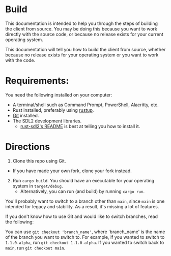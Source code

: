 # Build
This documentation is intended to help you through the steps of building the
client from source. You may be doing this because you want to work directly
with the source code, or because no release exists for your current operating
system.

This documentation will tell you how to build the client from source, whether
because no release exists for your operating system or you want to work with the
code.

# Requirements:
You need the following installed on your computer:
- A terminal/shell such as Command Prompt, PowerShell, Alacritty, etc.
- Rust installed, preferably using [rustup](https://rustup.rs/).
- [Git](https://git-scm.com/) installed.
- The SDL2 development libraries.
  - [rust-sdl2's README](https://github.com/Rust-SDL2/rust-sdl2/blob/master/README.md#requirements)
    is best at telling you how to install it.

# Directions
1. Clone this repo using Git.
  - If you have made your own fork, clone your fork instead.
2. Run `cargo build`. You should have an executable for your operating system in
   `target/debug`.
   - Alternatively, you can run (and build) by running `cargo run`.

You'll probably want to switch to a branch other than `main`, since `main` is 
one intended for legacy and stability. As a result, it's missing a lot of 
features.

If you don't know how to use Git and would like to switch branches, read the 
following:

You can use `git checkout 'branch_name'`, where 'branch_name' is the name of the
branch you want to switch to. For example, if you wanted to switch to
`1.1.0-alpha`, run `git checkout 1.1.0-alpha`. If you wanted to switch back to
`main`, run `git checkout main`.